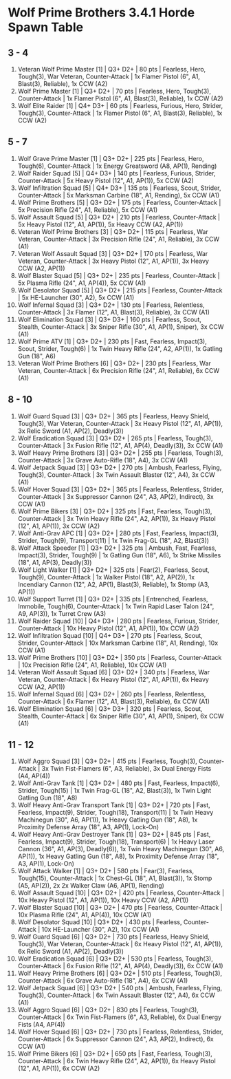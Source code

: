 # Wolf Prime Brothers 3.4.1 Horde Spawn Table

## 3 - 4

1. Veteran Wolf Prime Master [1] | Q3+ D2+ | 80 pts | Fearless, Hero, Tough(3), War Veteran, Counter-Attack | 1x Flamer Pistol (6", A1, Blast(3), Reliable), 1x CCW (A2)
1. Wolf Prime Master [1] | Q3+ D2+ | 70 pts | Fearless, Hero, Tough(3), Counter-Attack | 1x Flamer Pistol (6", A1, Blast(3), Reliable), 1x CCW (A2)
1. Wolf Elite Raider [1] | Q4+ D3+ | 60 pts | Fearless, Furious, Hero, Strider, Tough(3), Counter-Attack | 1x Flamer Pistol (6", A1, Blast(3), Reliable), 1x CCW (A2)

## 5 - 7

1. Wolf Grave Prime Master [1] | Q3+ D2+ | 225 pts | Fearless, Hero, Tough(6), Counter-Attack | 1x Energy Greatsword (A8, AP(1), Rending)
1. Wolf Raider Squad [5] | Q4+ D3+ | 140 pts | Fearless, Furious, Strider, Counter-Attack | 5x Heavy Pistol (12", A1, AP(1)), 5x CCW (A2)
1. Wolf Infiltration Squad [5] | Q4+ D3+ | 135 pts | Fearless, Scout, Strider, Counter-Attack | 5x Marksman Carbine (18", A1, Rending), 5x CCW (A1)
1. Wolf Prime Brothers [5] | Q3+ D2+ | 175 pts | Fearless, Counter-Attack | 5x Precision Rifle (24", A1, Reliable), 5x CCW (A1)
1. Wolf Assault Squad [5] | Q3+ D2+ | 210 pts | Fearless, Counter-Attack | 5x Heavy Pistol (12", A1, AP(1)), 5x Heavy CCW (A2, AP(1))
1. Veteran Wolf Prime Brothers [3] | Q3+ D2+ | 115 pts | Fearless, War Veteran, Counter-Attack | 3x Precision Rifle (24", A1, Reliable), 3x CCW (A1)
1. Veteran Wolf Assault Squad [3] | Q3+ D2+ | 170 pts | Fearless, War Veteran, Counter-Attack | 3x Heavy Pistol (12", A1, AP(1)), 3x Heavy CCW (A2, AP(1))
1. Wolf Blaster Squad [5] | Q3+ D2+ | 235 pts | Fearless, Counter-Attack | 5x Plasma Rifle (24", A1, AP(4)), 5x CCW (A1)
1. Wolf Desolator Squad [5] | Q3+ D2+ | 215 pts | Fearless, Counter-Attack | 5x HE-Launcher (30", A2), 5x CCW (A1)
1. Wolf Infernal Squad [3] | Q3+ D2+ | 130 pts | Fearless, Relentless, Counter-Attack | 3x Flamer (12", A1, Blast(3), Reliable), 3x CCW (A1)
1. Wolf Elimination Squad [3] | Q3+ D3+ | 160 pts | Fearless, Scout, Stealth, Counter-Attack | 3x Sniper Rifle (30", A1, AP(1), Sniper), 3x CCW (A1)
1. Wolf Prime ATV [1] | Q3+ D2+ | 230 pts | Fast, Fearless, Impact(3), Scout, Strider, Tough(6) | 1x Twin Heavy Rifle (24", A2, AP(1)), 1x Gatling Gun (18", A6)
1. Veteran Wolf Prime Brothers [6] | Q3+ D2+ | 230 pts | Fearless, War Veteran, Counter-Attack | 6x Precision Rifle (24", A1, Reliable), 6x CCW (A1)

## 8 - 10

1. Wolf Guard Squad [3] | Q3+ D2+ | 365 pts | Fearless, Heavy Shield, Tough(3), War Veteran, Counter-Attack | 3x Heavy Pistol (12", A1, AP(1)), 3x Relic Sword (A1, AP(2), Deadly(3))
1. Wolf Eradication Squad [3] | Q3+ D2+ | 265 pts | Fearless, Tough(3), Counter-Attack | 3x Fusion Rifle (12", A1, AP(4), Deadly(3)), 3x CCW (A1)
1. Wolf Heavy Prime Brothers [3] | Q3+ D2+ | 255 pts | Fearless, Tough(3), Counter-Attack | 3x Grave Auto-Rifle (18", A4), 3x CCW (A1)
1. Wolf Jetpack Squad [3] | Q3+ D2+ | 270 pts | Ambush, Fearless, Flying, Tough(3), Counter-Attack | 3x Twin Assault Blaster (12", A4), 3x CCW (A1)
1. Wolf Hover Squad [3] | Q3+ D2+ | 365 pts | Fearless, Relentless, Strider, Counter-Attack | 3x Suppressor Cannon (24", A3, AP(2), Indirect), 3x CCW (A1)
1. Wolf Prime Bikers [3] | Q3+ D2+ | 325 pts | Fast, Fearless, Tough(3), Counter-Attack | 3x Twin Heavy Rifle (24", A2, AP(1)), 3x Heavy Pistol (12", A1, AP(1)), 3x CCW (A2)
1. Wolf Anti-Grav APC [1] | Q3+ D2+ | 280 pts | Fast, Fearless, Impact(3), Strider, Tough(9), Transport(11) | 1x Twin Frag-GL (18", A2, Blast(3))
1. Wolf Attack Speeder [1] | Q3+ D2+ | 325 pts | Ambush, Fast, Fearless, Impact(3), Strider, Tough(9) | 1x Gatling Gun (18", A6), 1x Strike Missiles (18", A1, AP(3), Deadly(3))
1. Wolf Light Walker [1] | Q3+ D2+ | 325 pts | Fear(2), Fearless, Scout, Tough(9), Counter-Attack | 1x Walker Pistol (18", A2, AP(2)), 1x Incendiary Cannon (12", A2, AP(1), Blast(3), Reliable), 1x Stomp (A3, AP(1))
1. Wolf Support Turret [1] | Q3+ D2+ | 335 pts | Entrenched, Fearless, Immobile, Tough(6), Counter-Attack | 1x Twin Rapid Laser Talon (24", A9, AP(3)), 1x Turret Crew (A3)
1. Wolf Raider Squad [10] | Q4+ D3+ | 280 pts | Fearless, Furious, Strider, Counter-Attack | 10x Heavy Pistol (12", A1, AP(1)), 10x CCW (A2)
1. Wolf Infiltration Squad [10] | Q4+ D3+ | 270 pts | Fearless, Scout, Strider, Counter-Attack | 10x Marksman Carbine (18", A1, Rending), 10x CCW (A1)
1. Wolf Prime Brothers [10] | Q3+ D2+ | 350 pts | Fearless, Counter-Attack | 10x Precision Rifle (24", A1, Reliable), 10x CCW (A1)
1. Veteran Wolf Assault Squad [6] | Q3+ D2+ | 340 pts | Fearless, War Veteran, Counter-Attack | 6x Heavy Pistol (12", A1, AP(1)), 6x Heavy CCW (A2, AP(1))
1. Wolf Infernal Squad [6] | Q3+ D2+ | 260 pts | Fearless, Relentless, Counter-Attack | 6x Flamer (12", A1, Blast(3), Reliable), 6x CCW (A1)
1. Wolf Elimination Squad [6] | Q3+ D3+ | 320 pts | Fearless, Scout, Stealth, Counter-Attack | 6x Sniper Rifle (30", A1, AP(1), Sniper), 6x CCW (A1)

## 11 - 12

1. Wolf Aggro Squad [3] | Q3+ D2+ | 415 pts | Fearless, Tough(3), Counter-Attack | 3x Twin Fist-Flamers (6", A3, Reliable), 3x Dual Energy Fists (A4, AP(4))
1. Wolf Anti-Grav Tank [1] | Q3+ D2+ | 480 pts | Fast, Fearless, Impact(6), Strider, Tough(15) | 1x Twin Frag-GL (18", A2, Blast(3)), 1x Twin Light Gatling Gun (18", A8)
1. Wolf Heavy Anti-Grav Transport Tank [1] | Q3+ D2+ | 720 pts | Fast, Fearless, Impact(9), Strider, Tough(18), Transport(11) | 1x Twin Heavy Machinegun (30", A6, AP(1)), 1x Heavy Gatling Gun (18", A8), 1x Proximity Defense Array (18", A3, AP(1), Lock-On)
1. Wolf Heavy Anti-Grav Destroyer Tank [1] | Q3+ D2+ | 845 pts | Fast, Fearless, Impact(9), Strider, Tough(18), Transport(6) | 1x Heavy Laser Cannon (36", A1, AP(3), Deadly(6)), 1x Twin Heavy Machinegun (30", A6, AP(1)), 1x Heavy Gatling Gun (18", A8), 1x Proximity Defense Array (18", A3, AP(1), Lock-On)
1. Wolf Attack Walker [1] | Q3+ D2+ | 580 pts | Fear(3), Fearless, Tough(15), Counter-Attack | 1x Chest-GL (18", A1, Blast(3)), 1x Stomp (A5, AP(2)), 2x 2x Walker Claw (A6, AP(1), Rending)
1. Wolf Assault Squad [10] | Q3+ D2+ | 420 pts | Fearless, Counter-Attack | 10x Heavy Pistol (12", A1, AP(1)), 10x Heavy CCW (A2, AP(1))
1. Wolf Blaster Squad [10] | Q3+ D2+ | 470 pts | Fearless, Counter-Attack | 10x Plasma Rifle (24", A1, AP(4)), 10x CCW (A1)
1. Wolf Desolator Squad [10] | Q3+ D2+ | 430 pts | Fearless, Counter-Attack | 10x HE-Launcher (30", A2), 10x CCW (A1)
1. Wolf Guard Squad [6] | Q3+ D2+ | 730 pts | Fearless, Heavy Shield, Tough(3), War Veteran, Counter-Attack | 6x Heavy Pistol (12", A1, AP(1)), 6x Relic Sword (A1, AP(2), Deadly(3))
1. Wolf Eradication Squad [6] | Q3+ D2+ | 530 pts | Fearless, Tough(3), Counter-Attack | 6x Fusion Rifle (12", A1, AP(4), Deadly(3)), 6x CCW (A1)
1. Wolf Heavy Prime Brothers [6] | Q3+ D2+ | 510 pts | Fearless, Tough(3), Counter-Attack | 6x Grave Auto-Rifle (18", A4), 6x CCW (A1)
1. Wolf Jetpack Squad [6] | Q3+ D2+ | 540 pts | Ambush, Fearless, Flying, Tough(3), Counter-Attack | 6x Twin Assault Blaster (12", A4), 6x CCW (A1)
1. Wolf Aggro Squad [6] | Q3+ D2+ | 830 pts | Fearless, Tough(3), Counter-Attack | 6x Twin Fist-Flamers (6", A3, Reliable), 6x Dual Energy Fists (A4, AP(4))
1. Wolf Hover Squad [6] | Q3+ D2+ | 730 pts | Fearless, Relentless, Strider, Counter-Attack | 6x Suppressor Cannon (24", A3, AP(2), Indirect), 6x CCW (A1)
1. Wolf Prime Bikers [6] | Q3+ D2+ | 650 pts | Fast, Fearless, Tough(3), Counter-Attack | 6x Twin Heavy Rifle (24", A2, AP(1)), 6x Heavy Pistol (12", A1, AP(1)), 6x CCW (A2)